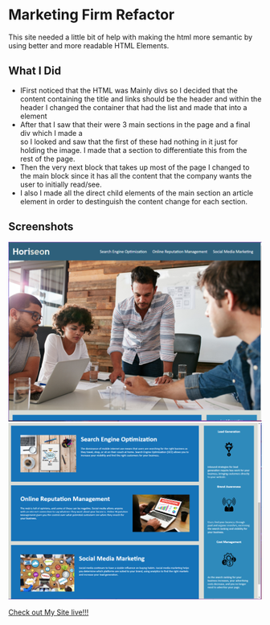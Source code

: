 # Marketing Firm Refactor

This site needed a little bit of help with making the html more semantic by using better and more readable HTML Elements.

## What I Did

- IFirst noticed that the HTML was Mainly divs so I decided that the content containing the title and links should be the header and within the header I changed the container that
  had the list and made that into a <nav> element
- After that I saw that their were 3 main sections in the page and a final div which I made a <footer> so I looked and saw that the first of these had nothing in it just for holding the image.
  I made that a section to differentiate this from the rest of the page.
- Then the very next block that takes up most of the page I changed to the main block since it has all the content that the company wants the user to initially read/see.
- I also I made all the direct child elements of the main section an article element in order to destinguish the content change for each section.

## Screenshots

![Header and Hero Section](assets/readme/Screenshot%202023-03-21%20221334.png)
![main Section](assets/readme/Screenshot%202023-03-21%20221508.png)

[Check out My Site live!!!](https://nateayye.github.io/marketing-firm-refactor)
